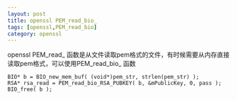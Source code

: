 ```yaml
---
layout: post
title: openssl PEM_read_bio_
tags: [openssl,PEM_read_bio]
category: openssl
---
```


openssl PEM_read_ 函数是从文件读取pem格式的文件，有时候需要从内存直接读取pem格式，可以使用PEM_read_bio_ 函数

    
    BIO* b = BIO_new_mem_buf( (void*)pem_str, strlen(pem_str) );
    RSA* rsa_read = PEM_read_bio_RSA_PUBKEY( b, &mPublicKey, 0, pass );
    BIO_free( b );
